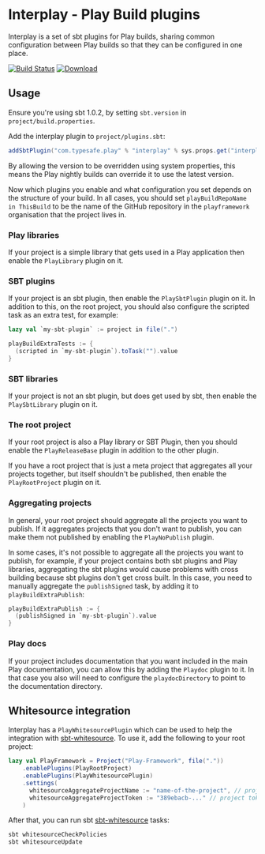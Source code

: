 # Interplay - Play Build plugins

Interplay is a set of sbt plugins for Play builds, sharing common configuration between Play builds so that they can be configured in one place.

[![Build Status](https://travis-ci.org/playframework/interplay.svg?branch=master)](https://travis-ci.org/playframework/interplay) [![Download](https://api.bintray.com/packages/playframework/sbt-plugin-releases/interplay/images/download.svg)](https://bintray.com/playframework/sbt-plugin-releases/interplay/_latestVersion)

## Usage

Ensure you're using sbt 1.0.2, by setting `sbt.version` in `project/build.properties`.

Add the interplay plugin to `project/plugins.sbt`:

```scala
addSbtPlugin("com.typesafe.play" % "interplay" % sys.props.get("interplay.version").getOrElse("1.3.5"))
```

By allowing the version to be overridden using system properties, this means the Play nightly builds can override it to use the latest version.

Now which plugins you enable and what configuration you set depends on the structure of your build.  In all cases, you should set `playBuildRepoName in ThisBuild` to be the name of the GitHub repository in the `playframework` organisation that the project lives in.

### Play libraries

If your project is a simple library that gets used in a Play application then enable the `PlayLibrary` plugin on it.

### SBT plugins

If your project is an sbt plugin, then enable the `PlaySbtPlugin` plugin on it.  In addition to this, on the root project, you should also configure the scripted task as an extra test, for example:

```scala
lazy val `my-sbt-plugin` := project in file(".")

playBuildExtraTests := {
  (scripted in `my-sbt-plugin`).toTask("").value
}
```

### SBT libraries

If your project is not an sbt plugin, but does get used by sbt, then enable the `PlaySbtLibrary` plugin on it.

### The root project

If your root project is also a Play library or SBT Plugin, then you should enable the `PlayReleaseBase` plugin in addition to the other plugin.

If you have a root project that is just a meta project that aggregates all your projects together, but itself shouldn't be published, then enable the `PlayRootProject` plugin on it.

### Aggregating projects

In general, your root project should aggregate all the projects you want to publish.  If it aggregates projects that you don't want to publish, you can make them not published by enabling the `PlayNoPublish` plugin.

In some cases, it's not possible to aggregate all the projects you want to publish, for example, if your project contains both sbt plugins and Play libraries, aggregating the sbt plugins would cause problems with cross building because sbt plugins don't get cross built.  In this case, you need to manually aggregate the `publishSigned` task, by adding it to `playBuildExtraPublish`:

```scala
playBuildExtraPublish := {
  (publishSigned in `my-sbt-plugin`).value
}
```

### Play docs

If your project includes documentation that you want included in the main Play documentation, you can allow this by adding the `Playdoc` plugin to it.  In that case you also will need to configure the `playdocDirectory` to point to the documentation directory.

## Whitesource integration

Interplay has a `PlayWhitesourcePlugin` which can be used to help the integration with [sbt-whitesource](https://github.com/typesafehub/sbt-whitesource). To use it, add the following to your root project:

```scala
lazy val PlayFramework = Project("Play-Framework", file("."))
    .enablePlugins(PlayRootProject)
    .enablePlugins(PlayWhitesourcePlugin)
    .settings(
      whitesourceAggregateProjectName := "name-of-the-project", // project name on Whitesource
      whitesourceAggregateProjectToken := "389ebacb-..." // project token on Whitesource
    )
```

After that, you can run sbt [sbt-whitesource](https://github.com/typesafehub/sbt-whitesource) tasks:

```bash
sbt whitesourceCheckPolicies
sbt whitesourceUpdate
```
